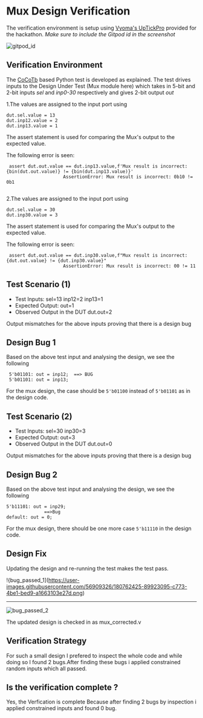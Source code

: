 # Mux Design Verification

The verification environment is setup using [Vyoma's UpTickPro](https://vyomasystems.com) provided for the hackathon.
*Make sure to include the Gitpod id in the screenshot*

![gitpod_id](https://user-images.githubusercontent.com/56909326/180759565-f223a430-a37e-4f66-a41b-075abe8a05f5.png)


## Verification Environment

The [CoCoTb](https://www.cocotb.org/) based Python test is developed as explained. The test drives inputs to the Design Under Test (Mux module here) which takes in 5-bit and 2-bit inputs *sel* and *inp0-30* respectively and gives 2-bit output *out*

1.The values are assigned to the input port using 
```
dut.sel.value = 13
dut.inp12.value = 2
dut.inp13.value = 1
```
The assert statement is used for comparing the Mux's output to the expected value.

The following error is seen:
```
 assert dut.out.value == dut.inp13.value,f'Mux result is incorrect: {bin(dut.out.value)} != {bin(dut.inp13.value)}'
                     AssertionError: Mux result is incorrect: 0b10 != 0b1
                     
```

2.The values are assigned to the input port using 
```
dut.sel.value = 30
dut.inp30.value = 3

```
The assert statement is used for comparing the Mux's output to the expected value.

The following error is seen:
```
 assert dut.out.value == dut.inp30.value,f"Mux result is incorrect: {dut.out.value} != {dut.inp30.value}"
                     AssertionError: Mux result is incorrect: 00 != 11

```

## Test Scenario **(1)**
- Test Inputs: sel=13 inp12=2 inp13=1
- Expected Output: out=1
- Observed Output in the DUT dut.out=2

Output mismatches for the above inputs proving that there is a design bug

## Design Bug 1
Based on the above test input and analysing the design, we see the following

```
 5'b01101: out = inp12;  ==> BUG
 5'b01101: out = inp13; 
```
For the mux design, the case should be ``5'b01100`` instead of ``5'b01101`` as in the design code.

## Test Scenario **(2)**
- Test Inputs: sel=30 inp30=3
- Expected Output: out=3
- Observed Output in the DUT dut.out=0

Output mismatches for the above inputs proving that there is a design bug

## Design Bug 2
Based on the above test input and analysing the design, we see the following

```
5'b11101: out = inp29;
              ==>Bug
default: out = 0; 
```
For the mux design, there should be one more case ``5'b11110`` in the design code.

## Design Fix
Updating the design and re-running the test makes the test pass.

!{bug_passed_1](https://user-images.githubusercontent.com/56909326/180762425-89923095-c773-4be1-bed9-a1663103e27d.png)
_________________________________________________________________________________________________________________________________
![bug_passed_2](https://user-images.githubusercontent.com/56909326/180759632-6e51546a-3e7c-4ad6-b506-7576c8bdd1f1.png)


The updated design is checked in as mux_corrected.v

## Verification Strategy
For such a small design I prefered to inspect the whole code and while doing so I found 2 bugs.After finding these bugs i applied constrained random inputs which all passed.

## Is the verification complete ?
Yes, the Verfication is complete Because after finding 2 bugs by inspection i applied constrained inputs and found 0 bug.
